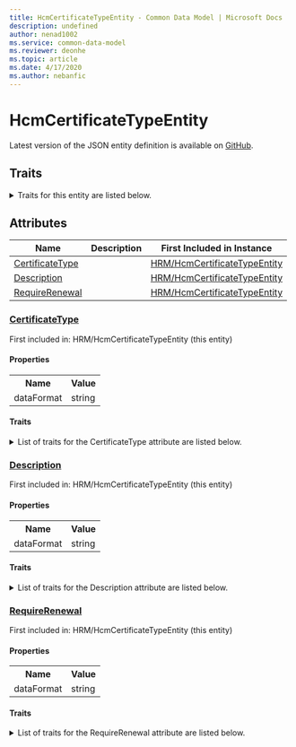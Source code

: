 ```yaml
---
title: HcmCertificateTypeEntity - Common Data Model | Microsoft Docs
description: undefined
author: nenad1002
ms.service: common-data-model
ms.reviewer: deonhe
ms.topic: article
ms.date: 4/17/2020
ms.author: nebanfic
---
```


# HcmCertificateTypeEntity

  
 Latest version of the JSON entity definition is available on <a href="https://github.com/Microsoft/CDM/tree/master/schemaDocuments/core/erp/Entities/HumanResources/HRM/HcmCertificateTypeEntity.cdm.json" target="_blank">GitHub</a>.  

## Traits

<details>
<summary>Traits for this entity are listed below.  
</summary>

**is.CDM.entityVersion**  
  <table><tr><th>Parameter</th><th>Value</th><th>Data type</th><th>Explanation</th></tr><tr><td>versionNumber</td><td>"1.0.0"</td><td>string</td><td>semantic version number of the entity</td></tr></table>

**is.application.releaseVersion**  
  <table><tr><th>Parameter</th><th>Value</th><th>Data type</th><th>Explanation</th></tr><tr><td>releaseVersion</td><td>"10.0.13.0"</td><td>string</td><td>semantic version number of the application introducing this entity</td></tr></table>

</details>

## Attributes

|Name|Description|First Included in Instance|
|---|---|---|
|[CertificateType](#CertificateType)||<a href="HcmCertificateTypeEntity.md" target="_blank">HRM/HcmCertificateTypeEntity</a>|
|[Description](#Description)||<a href="HcmCertificateTypeEntity.md" target="_blank">HRM/HcmCertificateTypeEntity</a>|
|[RequireRenewal](#RequireRenewal)||<a href="HcmCertificateTypeEntity.md" target="_blank">HRM/HcmCertificateTypeEntity</a>|

### <a href=#CertificateType name="CertificateType">CertificateType</a>

First included in: HRM/HcmCertificateTypeEntity (this entity)  

#### Properties

<table><tr><th>Name</th><th>Value</th></tr><tr><td>dataFormat</td><td>string</td></tr></table>

#### Traits

<details>
<summary>List of traits for the CertificateType attribute are listed below.</summary>

**is.dataFormat.character**  
**is.dataFormat.big**  
**is.dataFormat.array**  
**is.dataFormat.character**  
**is.dataFormat.array**  
</details>

### <a href=#Description name="Description">Description</a>

First included in: HRM/HcmCertificateTypeEntity (this entity)  

#### Properties

<table><tr><th>Name</th><th>Value</th></tr><tr><td>dataFormat</td><td>string</td></tr></table>

#### Traits

<details>
<summary>List of traits for the Description attribute are listed below.</summary>

**is.dataFormat.character**  
**is.dataFormat.big**  
**is.dataFormat.array**  
**is.dataFormat.character**  
**is.dataFormat.array**  
</details>

### <a href=#RequireRenewal name="RequireRenewal">RequireRenewal</a>

First included in: HRM/HcmCertificateTypeEntity (this entity)  

#### Properties

<table><tr><th>Name</th><th>Value</th></tr><tr><td>dataFormat</td><td>string</td></tr></table>

#### Traits

<details>
<summary>List of traits for the RequireRenewal attribute are listed below.</summary>

**is.dataFormat.character**  
**is.dataFormat.big**  
**is.dataFormat.array**  
**is.dataFormat.character**  
**is.dataFormat.array**  
</details>
